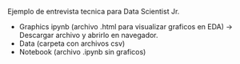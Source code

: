 Ejemplo de entrevista tecnica para Data Scientist Jr.
- Graphics ipynb (archivo .html para visualizar graficos en EDA) -> Descargar archivo y abrirlo en navegador.
- Data (carpeta con archivos csv)
- Notebook (archivo .ipynb sin graficos)
